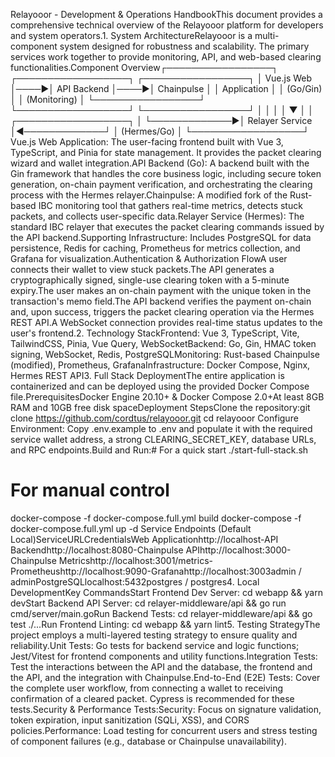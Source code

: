 Relayooor - Development & Operations HandbookThis document provides a comprehensive technical overview of the Relayooor platform for developers and system operators.1. System ArchitectureRelayooor is a multi-component system designed for robustness and scalability. The primary services work together to provide monitoring, API, and web-based clearing functionalities.Component Overview┌─────────────────┐     ┌──────────────────┐     ┌─────────────────┐
│   Vue.js Web    │────▶│   API Backend    │────▶│   Chainpulse    │
│   Application   │     │   (Go/Gin)       │     │   (Monitoring)  │
└─────────────────┘     └──────────────────┘     └─────────────────┘
         │                       │                         │
         │                       ▼                         │
         │              ┌──────────────────┐              │
         └─────────────▶│ Relayer Service  │◀─────────────┘
                        │  (Hermes/Go)     │
                        └──────────────────┘
Vue.js Web Application: The user-facing frontend built with Vue 3, TypeScript, and Pinia for state management. It provides the packet clearing wizard and wallet integration.API Backend (Go): A backend built with the Gin framework that handles the core business logic, including secure token generation, on-chain payment verification, and orchestrating the clearing process with the Hermes relayer.Chainpulse: A modified fork of the Rust-based IBC monitoring tool that gathers real-time metrics, detects stuck packets, and collects user-specific data.Relayer Service (Hermes): The standard IBC relayer that executes the packet clearing commands issued by the API backend.Supporting Infrastructure: Includes PostgreSQL for data persistence, Redis for caching, Prometheus for metrics collection, and Grafana for visualization.Authentication & Authorization FlowA user connects their wallet to view stuck packets.The API generates a cryptographically signed, single-use clearing token with a 5-minute expiry.The user makes an on-chain payment with the unique token in the transaction's memo field.The API backend verifies the payment on-chain and, upon success, triggers the packet clearing operation via the Hermes REST API.A WebSocket connection provides real-time status updates to the user's frontend.2. Technology StackFrontend: Vue 3, TypeScript, Vite, TailwindCSS, Pinia, Vue Query, WebSocketBackend: Go, Gin, HMAC token signing, WebSocket, Redis, PostgreSQLMonitoring: Rust-based Chainpulse (modified), Prometheus, GrafanaInfrastructure: Docker Compose, Nginx, Hermes REST API3. Full Stack DeploymentThe entire application is containerized and can be deployed using the provided Docker Compose file.PrerequisitesDocker Engine 20.10+ & Docker Compose 2.0+At least 8GB RAM and 10GB free disk spaceDeployment StepsClone the repository:git clone https://github.com/cordtus/relayooor.git
cd relayooor
Configure Environment: Copy .env.example to .env and populate it with the required service wallet address, a strong CLEARING_SECRET_KEY, database URLs, and RPC endpoints.Build and Run:# For a quick start
./start-full-stack.sh

# For manual control
docker-compose -f docker-compose.full.yml build
docker-compose -f docker-compose.full.yml up -d
Service Endpoints (Default Local)ServiceURLCredentialsWeb Applicationhttp://localhost-API Backendhttp://localhost:8080-Chainpulse APIhttp://localhost:3000-Chainpulse Metricshttp://localhost:3001/metrics-Prometheushttp://localhost:9090-Grafanahttp://localhost:3003admin / adminPostgreSQLlocalhost:5432postgres / postgres4. Local DevelopmentKey CommandsStart Frontend Dev Server: cd webapp && yarn devStart Backend API Server: cd relayer-middleware/api && go run cmd/server/main.goRun Backend Tests: cd relayer-middleware/api && go test ./...Run Frontend Linting: cd webapp && yarn lint5. Testing StrategyThe project employs a multi-layered testing strategy to ensure quality and reliability.Unit Tests: Go tests for backend service and logic functions; Jest/Vitest for frontend components and utility functions.Integration Tests: Test the interactions between the API and the database, the frontend and the API, and the integration with Chainpulse.End-to-End (E2E) Tests: Cover the complete user workflow, from connecting a wallet to receiving confirmation of a cleared packet. Cypress is recommended for these tests.Security & Performance Tests:Security: Focus on signature validation, token expiration, input sanitization (SQLi, XSS), and CORS policies.Performance: Load testing for concurrent users and stress testing of component failures (e.g., database or Chainpulse unavailability).
